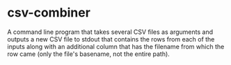 # csv-combiner
 A command line program that takes several CSV files as arguments and outputs a new CSV file to stdout that contains the rows from each of the inputs along with an additional column that has the filename from which the row came (only the file's basename, not the entire path).
